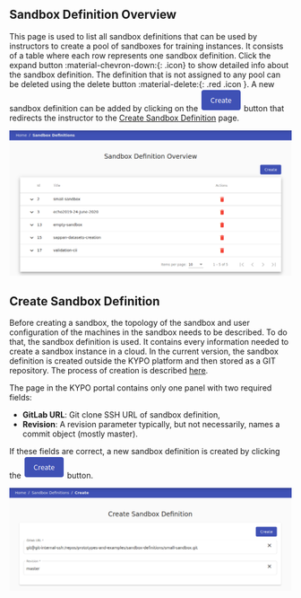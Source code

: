 ## Sandbox Definition Overview
This page is used to list all sandbox definitions that can be used by instructors to create a pool of sandboxes for training instances. It consists of a table where each row represents one sandbox definition. Click the expand button :material-chevron-down:{: .icon} to show detailed info about the sandbox definition. The definition that is not assigned to any pool can be deleted using the delete button :material-delete:{: .red .icon }. A new sandbox definition can be added by clicking on the ![create-button](../../img/buttons/create-button.png) button that redirects the instructor to the [Create Sandbox Definition](#create-sandbox-definition) page. 

![sandbox-definition-overview](../../img/user-guide-basic/sandbox-agenda/sandbox-definition/sandbox-definition-overview.png) 

## Create Sandbox Definition
Before creating a sandbox, the topology of the sandbox and user configuration of the machines in the sandbox needs to be described. To do that, the sandbox definition is used. It contains every information needed to create a sandbox instance in a cloud. In the current version, the sandbox definition is created outside the KYPO platform and then stored as a GIT repository. The process of creation is described [here](../../user-guide-advanced/sandboxes/sandbox-definition.md). 

The page in the KYPO portal contains only one panel with two required fields: 

* **GitLab URL**: Git clone SSH URL of sandbox definition, 
* **Revision**: A revision parameter typically, but not necessarily, names a commit object (mostly master).

If these fields are correct, a new sandbox definition is created by clicking the ![create-button](../../img/buttons/create-button.png) button. 

![create-sandbox-definition](../../img/user-guide-basic/sandbox-agenda/sandbox-definition/sandbox-definition-create.png)
